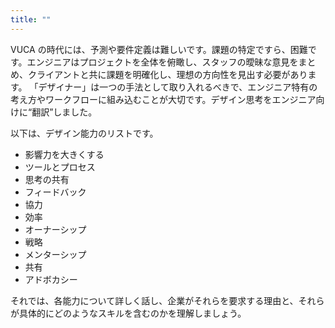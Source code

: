 ```yaml
---
title: ""
---
```

VUCA の時代には、予測や要件定義は難しいです。課題の特定ですら、困難です。エンジニアはプロジェクトを全体を俯瞰し、スタッフの曖昧な意見をまとめ、クライアントと共に課題を明確化し、理想の方向性を見出す必要があります。
「デザイナー」は一つの手法として取り入れるべきで、エンジニア特有の考え方やワークフローに組み込むことが大切です。デザイン思考をエンジニア向けに“翻訳”しました。

以下は、デザイン能力のリストです。

- 影響力を大きくする
- ツールとプロセス 
- 思考の共有 
- フィードバック 
- 協力 
- 効率 
- オーナーシップ 
- 戦略
- メンターシップ 
- 共有 
- アドボカシー

それでは、各能力について詳しく話し、企業がそれらを要求する理由と、それらが具体的にどのようなスキルを含むのかを理解しましょう。